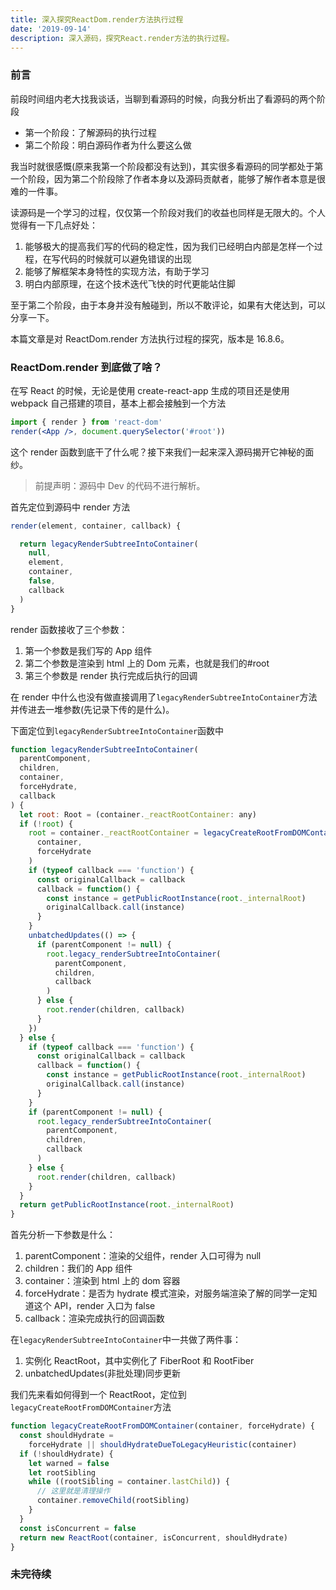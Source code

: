 ```yaml
---
title: 深入探究ReactDom.render方法执行过程
date: '2019-09-14'
description: 深入源码，探究React.render方法的执行过程。
---
```


### 前言

前段时间组内老大找我谈话，当聊到看源码的时候，向我分析出了看源码的两个阶段

- 第一个阶段：了解源码的执行过程
- 第二个阶段：明白源码作者为什么要这么做

我当时就很感慨(原来我第一个阶段都没有达到)，其实很多看源码的同学都处于第一个阶段，因为第二个阶段除了作者本身以及源码贡献者，能够了解作者本意是很难的一件事。

读源码是一个学习的过程，仅仅第一个阶段对我们的收益也同样是无限大的。个人觉得有一下几点好处：

1. 能够极大的提高我们写的代码的稳定性，因为我们已经明白内部是怎样一个过程，在写代码的时候就可以避免错误的出现
2. 能够了解框架本身特性的实现方法，有助于学习
3. 明白内部原理，在这个技术迭代飞快的时代更能站住脚

至于第二个阶段，由于本身并没有触碰到，所以不敢评论，如果有大佬达到，可以分享一下。

本篇文章是对 ReactDom.render 方法执行过程的探究，版本是 16.8.6。

### ReactDom.render 到底做了啥？

在写 React 的时候，无论是使用 create-react-app 生成的项目还是使用 webpack 自己搭建的项目，基本上都会接触到一个方法

```jsx
import { render } from 'react-dom'
render(<App />, document.querySelector('#root'))
```

这个 render 函数到底干了什么呢？接下来我们一起来深入源码揭开它神秘的面纱。

> 前提声明：源码中 Dev 的代码不进行解析。

首先定位到源码中 render 方法

```js
render(element, container, callback) {

  return legacyRenderSubtreeIntoContainer(
    null,
    element,
    container,
    false,
    callback
  )
}
```

render 函数接收了三个参数：

1. 第一个参数是我们写的 App 组件
2. 第二个参数是渲染到 html 上的 Dom 元素，也就是我们的#root
3. 第三个参数是 render 执行完成后执行的回调

在 render 中什么也没有做直接调用了`legacyRenderSubtreeIntoContainer`方法并传进去一堆参数(先记录下传的是什么)。

下面定位到`legacyRenderSubtreeIntoContainer`函数中

```js
function legacyRenderSubtreeIntoContainer(
  parentComponent,
  children,
  container,
  forceHydrate,
  callback
) {
  let root: Root = (container._reactRootContainer: any)
  if (!root) {
    root = container._reactRootContainer = legacyCreateRootFromDOMContainer(
      container,
      forceHydrate
    )
    if (typeof callback === 'function') {
      const originalCallback = callback
      callback = function() {
        const instance = getPublicRootInstance(root._internalRoot)
        originalCallback.call(instance)
      }
    }
    unbatchedUpdates(() => {
      if (parentComponent != null) {
        root.legacy_renderSubtreeIntoContainer(
          parentComponent,
          children,
          callback
        )
      } else {
        root.render(children, callback)
      }
    })
  } else {
    if (typeof callback === 'function') {
      const originalCallback = callback
      callback = function() {
        const instance = getPublicRootInstance(root._internalRoot)
        originalCallback.call(instance)
      }
    }
    if (parentComponent != null) {
      root.legacy_renderSubtreeIntoContainer(
        parentComponent,
        children,
        callback
      )
    } else {
      root.render(children, callback)
    }
  }
  return getPublicRootInstance(root._internalRoot)
}
```

首先分析一下参数是什么：

1. parentComponent：渲染的父组件，render 入口可得为 null
2. children：我们的 App 组件
3. container：渲染到 html 上的 dom 容器
4. forceHydrate：是否为 hydrate 模式渲染，对服务端渲染了解的同学一定知道这个 API，render 入口为 false
5. callback：渲染完成执行的回调函数

在`legacyRenderSubtreeIntoContainer`中一共做了两件事：

1. 实例化 ReactRoot，其中实例化了 FiberRoot 和 RootFiber
2. unbatchedUpdates(非批处理)同步更新

我们先来看如何得到一个 ReactRoot，定位到`legacyCreateRootFromDOMContainer`方法

```js
function legacyCreateRootFromDOMContainer(container, forceHydrate) {
  const shouldHydrate =
    forceHydrate || shouldHydrateDueToLegacyHeuristic(container)
  if (!shouldHydrate) {
    let warned = false
    let rootSibling
    while ((rootSibling = container.lastChild)) {
      // 这里就是清理操作
      container.removeChild(rootSibling)
    }
  }
  const isConcurrent = false
  return new ReactRoot(container, isConcurrent, shouldHydrate)
}
```

### 未完待续
